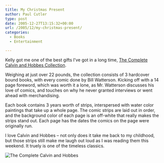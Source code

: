 ```yaml
---
title: My Christmas Present
author: Paul Cutler
type: post
date: 2005-12-27T13:15:32+00:00
url: /2005/12/my-christmas-present/
categories:
  - Books
  - Entertainment

---
```

Kelly got me one of the best gifts I&#8217;ve got in a long time, [The Complete Calvin and Hobbes Collection][1].

Weighing at just over 22 pounds, the collection consists of 3 hardcover bound books, with every comic done by Bill Watterson. Kicking off with a 14 page foreword, which was worth it a lone, as Mr. Watterson discusses his love of comics, and touches on why he never granted interviews or went ahead with merchandising.

Each book contains 3 years worth of strips, interspersed with water color paintings that take up a whole page. The comic strips are laid out in order, and the background color of each page is an off-white that really makes the strips stand out. Each page has the dates the comics on the page were originally run.

I love Calvin and Hobbes &#8211; not only does it take me back to my childhood, but those strips still make me laugh out loud as I was reading them this weekend. It truely is one of the timeless classics.

<img src="https://i2.wp.com/images.amazon.com/images/P/0740748475.01._SCLZZZZZZZ_.jpg?w=700" alt="The Complete Calvin and Hobbes" data-recalc-dims="1" />

 [1]: http://www.amazon.com/gp/product/0740748475/104-6277068-8397534?v=glance&n=283155